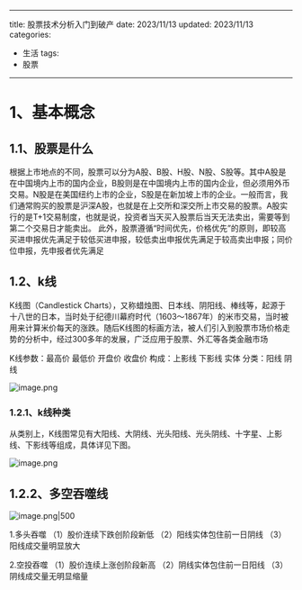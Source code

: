
---
title: 股票技术分析入门到破产
date: 2023/11/13
updated: 2023/11/13
categories:
  - 生活
tags:
  - 股票
---


# 1、基本概念
## 1.1、股票是什么
根据上市地点的不同，股票可以分为A股、B股、H股、N股、S股等。其中A股是在中国境内上市的国内企业，B股则是在中国境内上市的国内企业，但必须用外币交易。N股是在美国纽约上市的企业，S股是在新加坡上市的企业。一般而言，我们通常购买的股票是沪深A股，也就是在上交所和深交所上市交易的股票。A股实行的是T+1交易制度，也就是说，投资者当天买入股票后当天无法卖出，需要等到第二个交易日才能卖出。
此外，股票遵循“时间优先，价格优先”的原则，即较高买进申报优先满足于较低买进申报，较低卖出申报优先满足于较高卖出申报；同价位申报，先申报者优先满足

## 1.2、k线
K线图（Candlestick Charts），又称蜡烛图、日本线、阴阳线、棒线等，起源于十八世的日本，当时处于纪德川幕府时代（1603～1867年）的米市交易，当时被用来计算米价每天的涨跌。随后K线图的标画方法，被人们引入到股票市场价格走势的分析中，经过300多年的发展，广泛应用于股票、外汇等各类金融市场

K线参数：最高价 最低价 开盘价 收盘价
构成：上影线 下影线 实体
分类：阳线 阴线


![image.png](https://yancey-note-img.oss-cn-beijing.aliyuncs.com/202311152050305.png)

### 1.2.1、k线种类
从类别上，K线图常见有大阳线、大阴线、光头阳线、光头阴线、十字星、上影线、下影线等组成，具体详见下图。

![image.png](https://yancey-note-img.oss-cn-beijing.aliyuncs.com/202311152056410.png)

## 1.2.2、多空吞噬线

![image.png|500](https://yancey-note-img.oss-cn-beijing.aliyuncs.com/202311182106659.png)

1.多头吞噬
（1）股价连续下跌创阶段新低
（2）阳线实体包住前一日阴线
（3）阳线成交量明显放大

2.空投吞噬
（1）股价连续上涨创阶段新高
（2）阴线实体包住前一日阳线
（3）阴线成交量无明显缩量